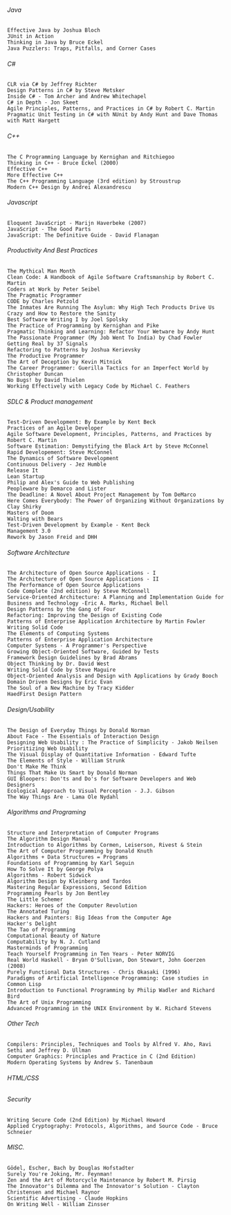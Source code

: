 ###### Java
    Effective Java by Joshua Bloch
    JUnit in Action
    Thinking in Java by Bruce Eckel
    Java Puzzlers: Traps, Pitfalls, and Corner Cases
###### C#
    CLR via C# by Jeffrey Richter
    Design Patterns in C# by Steve Metsker
    Inside C# - Tom Archer and Andrew Whitechapel
    C# in Depth - Jon Skeet
    Agile Principles, Patterns, and Practices in C# by Robert C. Martin
    Pragmatic Unit Testing in C# with NUnit by Andy Hunt and Dave Thomas with Matt Hargett
###### C++
    The C Programming Language by Kernighan and Ritchiegoo
    Thinking in C++ - Bruce Eckel (2000)
    Effective C++
    More Effective C++
    The C++ Programming Language (3rd edition) by Stroustrup
    Modern C++ Design by Andrei Alexandrescu
###### Javascript
    Eloquent JavaScript - Marijn Haverbeke (2007)
    JavaScript - The Good Parts
    JavaScript: The Definitive Guide - David Flanagan
###### Productivity And Best Practices
    The Mythical Man Month
    Clean Code: A Handbook of Agile Software Craftsmanship by Robert C. Martin
    Coders at Work by Peter Seibel
    The Pragmatic Programmer
    CODE by Charles Petzold
    The Inmates Are Running The Asylum: Why High Tech Products Drive Us Crazy and How to Restore the Sanity
    Best Software Writing I by Joel Spolsky
    The Practice of Programming by Kernighan and Pike
    Pragmatic Thinking and Learning: Refactor Your Wetware by Andy Hunt
    The Passionate Programmer (My Job Went To India) by Chad Fowler
    Getting Real by 37 Signals
    Refactoring to Patterns by Joshua Kerievsky
    The Productive Programmer
    The Art of Deception by Kevin Mitnick
    The Career Programmer: Guerilla Tactics for an Imperfect World by Christopher Duncan
    No Bugs! by David Thielen
    Working Effectively with Legacy Code by Michael C. Feathers
###### SDLC & Product management
    Test-Driven Development: By Example by Kent Beck
    Practices of an Agile Developer
    Agile Software Development, Principles, Patterns, and Practices by Robert C. Martin
    Software Estimation: Demystifying the Black Art by Steve McConnel
    Rapid Developement: Steve McConnel
    The Dynamics of Software Development
    Continuous Delivery - Jez Humble
    Release It
    Lean Startup
    Philip and Alex's Guide to Web Publishing
    Peopleware by Demarco and Lister
    The Deadline: A Novel About Project Management by Tom DeMarco
    Here Comes Everybody: The Power of Organizing Without Organizations by Clay Shirky
    Masters of Doom
    Walting with Bears
    Test-Driven Development by Example - Kent Beck
    Management 3.0
    Rework by Jason Freid and DHH
###### Software Architecture
    The Architecture of Open Source Applications - I
    The Architecture of Open Source Applications - II
    The Performance of Open Source Applications
    Code Complete (2nd edition) by Steve McConnell
    Service-Oriented Architecture: A Planning and Implementation Guide for Business and Technology -Eric A. Marks, Michael Bell
    Design Patterns by the Gang of Four
    Refactoring: Improving the Design of Existing Code
    Patterns of Enterprise Application Architecture by Martin Fowler
    Writing Solid Code
    The Elements of Computing Systems
    Patterns of Enterprise Application Architecture
    Computer Systems - A Programmer's Perspective
    Growing Object-Oriented Software, Guided by Tests
    Framework Design Guidelines by Brad Abrams
    Object Thinking by Dr. David West
    Writing Solid Code by Steve Maguire
    Object-Oriented Analysis and Design with Applications by Grady Booch
    Domain Driven Designs by Eric Evan
    The Soul of a New Machine by Tracy Kidder
    HaedFirst Design Pattern
###### Design/Usability
    The Design of Everyday Things by Donald Norman
    About Face - The Essentials of Interaction Design
    Designing Web Usability : The Practice of Simplicity - Jakob Neilsen
    Prioritizing Web Usability
    The Visual Display of Quantitative Information - Edward Tufte
    The Elements of Style - William Strunk 
    Don't Make Me Think
    Things That Make Us Smart by Donald Norman
    GUI Bloopers: Don'ts and Do's for Software Developers and Web Designers
    Ecological Approach to Visual Perception - J.J. Gibson
    The Way Things Are - Lama Ole Nydahl
###### Algorithms and Programing
    Structure and Interpretation of Computer Programs
    The Algorithm Design Manual
    Introduction to Algorithms by Cormen, Leiserson, Rivest & Stein
    The Art of Computer Programming by Donald Knuth
    Algorithms + Data Structures = Programs
    Foundations of Programming by Karl Seguin
    How To Solve It by George Polya
    Algorithms - Robert Sidwick
    Algorithm Design by Kleinberg and Tardos 
    Mastering Regular Expressions, Second Edition
    Programming Pearls by Jon Bentley
    The Little Schemer
    Hackers: Heroes of the Computer Revolution
    The Annotated Turing
    Hackers and Painters: Big Ideas from the Computer Age
    Hacker's Delight
    The Tao of Programming
    Computational Beauty of Nature
    Computability by N. J. Cutland
    Masterminds of Programming
    Teach Yourself Programming in Ten Years - Peter NORVIG
    Real World Haskell - Bryan O'Sullivan, Don Stewart, John Goerzen (2008)
    Purely Functional Data Structures - Chris Okasaki (1996)
    Paradigms of Artificial Intelligence Programming: Case studies in Common Lisp
    Introduction to Functional Programming by Philip Wadler and Richard Bird
    The Art of Unix Programming
    Advanced Programming in the UNIX Environment by W. Richard Stevens
###### Other Tech
    Compilers: Principles, Techniques and Tools by Alfred V. Aho, Ravi Sethi and Jeffrey D. Ullman
    Computer Graphics: Principles and Practice in C (2nd Edition)
    Modern Operating Systems by Andrew S. Tanenbaum
###### HTML/CSS
###### Security
    Writing Secure Code (2nd Edition) by Michael Howard
    Applied Cryptography: Protocols, Algorithms, and Source Code - Bruce Schneier
###### MISC.
    Gödel, Escher, Bach by Douglas Hofstadter
    Surely You're Joking, Mr. Feynman!
    Zen and the Art of Motorcycle Maintenance by Robert M. Pirsig
    The Innovator's Dilemma and The Innovator's Solution - Clayton Christensen and Michael Raynor
    Scientific Advertising - Claude Hopkins
    On Writing Well - William Zinsser 


